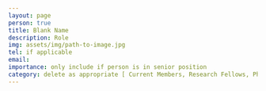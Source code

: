 ```yaml
---
layout: page
person: true
title: Blank Name
description: Role
img: assets/img/path-to-image.jpg 
tel: if applicable
email: 
importance: only include if person is in senior position
category: delete as appropriate [ Current Members, Research Fellows, PhD Students, Research Analysts & Technicians, Affiliated Members ]
---
```



